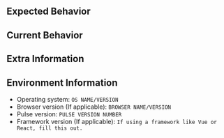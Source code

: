 <!--- Please provide a general summary of the issue/report in the title above -->

## Expected Behavior
<!--- Tell us what should have happened -->

## Current Behavior
<!--- Tell us what happened -->

## Extra Information
<!--- Leave any extra information about the issue if needed -->

## Environment Information
- Operating system: `OS NAME/VERSION`
- Browser version (If applicable): `BROWSER NAME/VERSION`
- Pulse version: `PULSE VERSION NUMBER`
- Framework version (If applicable): `If using a framework like Vue or React, fill this out.`
